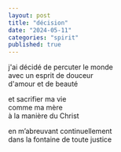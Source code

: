 ```yaml
---
layout: post
title: "décision"
date: "2024-05-11"
categories: "spirit"
published: true
---
```


j'ai décidé de percuter le monde  
avec un esprit de douceur  
d'amour et de beauté  

et sacrifier ma vie  
comme ma mère  
à la manière du Christ  

en m’abreuvant continuellement  
dans la fontaine de toute justice  
